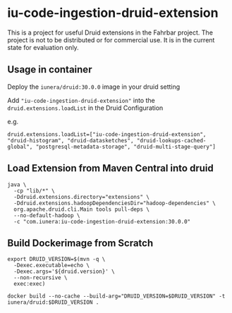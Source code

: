 # iu-code-ingestion-druid-extension

This is a project for useful Druid extensions in the Fahrbar project. 
The project is not to be distributed or for commercial use. It is in the current state for evaluation only.


## Usage in container

Deploy the `iunera/druid:30.0.0` image in your druid setting

Add `"iu-code-ingestion-druid-extension"` into the `druid.extensions.loadList` in the Druid Configuration

e.g.
```
druid.extensions.loadList=["iu-code-ingestion-druid-extension", "druid-histogram", "druid-datasketches", "druid-lookups-cached-global", "postgresql-metadata-storage", "druid-multi-stage-query"]
```

## Load Extension from Maven Central into druid

```
java \
  -cp "lib/*" \
  -Ddruid.extensions.directory="extensions" \
  -Ddruid.extensions.hadoopDependenciesDir="hadoop-dependencies" \
  org.apache.druid.cli.Main tools pull-deps \
  --no-default-hadoop \
  -c "com.iunera:iu-code-ingestion-druid-extension:30.0.0"
```

## Build Dockerimage from Scratch

```
export DRUID_VERSION=$(mvn -q \
  -Dexec.executable=echo \
  -Dexec.args='${druid.version}' \
  --non-recursive \
  exec:exec)

docker build --no-cache --build-arg="DRUID_VERSION=$DRUID_VERSION" -t iunera/druid:$DRUID_VERSION .
```
